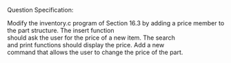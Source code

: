Question Specification:  
  
Modify the inventory.c program of Section 16.3 by adding
a price member to the part structure. The insert function  
should ask the user for the price of a new item. The search  
and print functions should display the price. Add a new  
command that allows the user to change the price of the part.